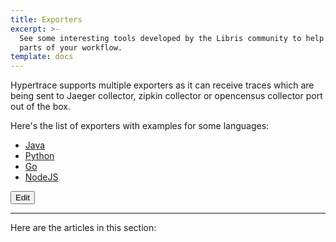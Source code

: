 ```yaml
---
title: Exporters
excerpt: >-
  See some interesting tools developed by the Libris community to help automate
  parts of your workflow.
template: docs
---
```


Hypertrace supports multiple exporters as it can receive traces which are being sent to Jaeger collector, zipkin collector or opencensus collector port out of the box. 

Here's the list of exporters with examples for some languages:
- [Java](https://docs.hypertrace.org/docs/exporters/java-ex/)
- [Python](https://docs.hypertrace.org/docs/exporters/python-ex/)
- [Go](https://docs.hypertrace.org/docs/exporters/go-ex/)
- [NodeJS](https://docs.hypertrace.org/docs/exporters/node-ex/)

<a href="https://github.com/hypertrace/hypertrace-docs-website/tree/master/src/pages/docs/exporters/index.md">
<button type="button">Edit</button></a>

***

Here are the articles in this section:
